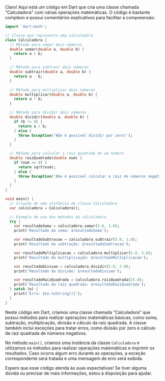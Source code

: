 Claro! Aqui está um código em Dart que cria uma classe chamada "Calculadora" com várias operações matemáticas. O código é bastante complexo e possui comentários explicativos para facilitar a compreensão:

```dart
import 'dart:math';

// Classe que representa uma calculadora
class Calculadora {
  // Método para somar dois números
  double somar(double a, double b) {
    return a + b;
  }

  // Método para subtrair dois números
  double subtrair(double a, double b) {
    return a - b;
  }

  // Método para multiplicar dois números
  double multiplicar(double a, double b) {
    return a * b;
  }

  // Método para dividir dois números
  double dividir(double a, double b) {
    if (b != 0) {
      return a / b;
    } else {
      throw Exception('Não é possível dividir por zero!');
    }
  }

  // Método para calcular a raiz quadrada de um número
  double raizQuadrada(double num) {
    if (num >= 0) {
      return sqrt(num);
    } else {
      throw Exception('Não é possível calcular a raiz de números negativos!');
    }
  }
}

void main() {
  // Criação de uma instância da classe Calculadora
  var calculadora = Calculadora();

  // Exemplo de uso dos métodos da calculadora
  try {
    var resultadoSoma = calculadora.somar(5.0, 3.0);
    print('Resultado da soma: $resultadoSoma');

    var resultadoSubtracao = calculadora.subtrair(5.0, 3.0);
    print('Resultado da subtração: $resultadoSubtracao');

    var resultadoMultiplicacao = calculadora.multiplicar(5.0, 3.0);
    print('Resultado da multiplicação: $resultadoMultiplicacao');

    var resultadoDivisao = calculadora.dividir(5.0, 3.0);
    print('Resultado da divisão: $resultadoDivisao');

    var resultadoRaizQuadrada = calculadora.raizQuadrada(25.0);
    print('Resultado da raiz quadrada: $resultadoRaizQuadrada');
  } catch (e) {
    print('Erro: ${e.toString()}');
  }
}
```

Neste código em Dart, criamos uma classe chamada "Calculadora" que possui métodos para realizar operações matemáticas básicas, como soma, subtração, multiplicação, divisão e cálculo da raiz quadrada. A classe também inclui exceções para tratar erros, como divisão por zero e cálculo de raiz quadrada de números negativos.

No método `main()`, criamos uma instância da classe `Calculadora` e utilizamos os métodos para realizar operações matemáticas e imprimir os resultados. Caso ocorra algum erro durante as operações, a exceção correspondente será tratada e uma mensagem de erro será exibida.

Espero que esse código atenda às suas expectativas! Se tiver alguma dúvida ou precisar de mais informações, estou à disposição para ajudar.